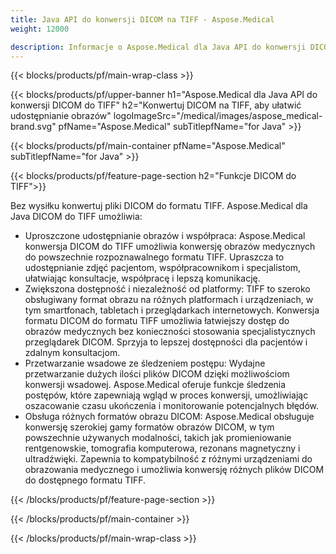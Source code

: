 ```yaml
---
title: Java API do konwersji DICOM na TIFF - Aspose.Medical
weight: 12000

description: Informacje o Aspose.Medical dla Java API do konwersji DICOM na TIFF
---
```


{{< blocks/products/pf/main-wrap-class >}}

{{< blocks/products/pf/upper-banner h1="Aspose.Medical dla Java API do konwersji DICOM do TIFF" h2="Konwertuj DICOM na TIFF, aby ułatwić udostępnianie obrazów" logoImageSrc="/medical/images/aspose_medical-brand.svg" pfName="Aspose.Medical" subTitlepfName="for Java" >}}

{{< blocks/products/pf/main-container pfName="Aspose.Medical" subTitlepfName="for Java" >}}

{{< blocks/products/pf/feature-page-section h2="Funkcje DICOM do TIFF">}}

<p>Bez wysiłku konwertuj pliki DICOM do formatu TIFF. Aspose.Medical dla Java DICOM do TIFF umożliwia:</p>

<ul>
<li>Uproszczone udostępnianie obrazów i współpraca: Aspose.Medical konwersja DICOM do TIFF umożliwia konwersję obrazów medycznych do powszechnie rozpoznawalnego formatu TIFF. Upraszcza to udostępnianie zdjęć pacjentom, współpracownikom i specjalistom, ułatwiając konsultacje, współpracę i lepszą komunikację.</li>
<li>Zwiększona dostępność i niezależność od platformy: TIFF to szeroko obsługiwany format obrazu na różnych platformach i urządzeniach, w tym smartfonach, tabletach i przeglądarkach internetowych. Konwersja formatu DICOM do formatu TIFF umożliwia łatwiejszy dostęp do obrazów medycznych bez konieczności stosowania specjalistycznych przeglądarek DICOM. Sprzyja to lepszej dostępności dla pacjentów i zdalnym konsultacjom.</li>
<li>Przetwarzanie wsadowe ze śledzeniem postępu: Wydajne przetwarzanie dużych ilości plików DICOM dzięki możliwościom konwersji wsadowej. Aspose.Medical oferuje funkcje śledzenia postępów, które zapewniają wgląd w proces konwersji, umożliwiając oszacowanie czasu ukończenia i monitorowanie potencjalnych błędów.</li>
<li>Obsługa różnych formatów obrazu DICOM: Aspose.Medical obsługuje konwersję szerokiej gamy formatów obrazów DICOM, w tym powszechnie używanych modalności, takich jak promieniowanie rentgenowskie, tomografia komputerowa, rezonans magnetyczny i ultradźwięki. Zapewnia to kompatybilność z różnymi urządzeniami do obrazowania medycznego i umożliwia konwersję różnych plików DICOM do dostępnego formatu TIFF.</li>
</ul>

{{< /blocks/products/pf/feature-page-section >}}

{{< /blocks/products/pf/main-container >}}

{{< /blocks/products/pf/main-wrap-class >}}